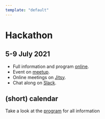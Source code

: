 ```yaml
---
template: "default"
---
```


# Hackathon

## 5-9 July 2021

- Full information and program [online](https://docs.google.com/presentation/d/1ueLpnCIA06f05uuSTop8DU9olLb0M34iR_HrjsebRfI).
- Event on [meetup](https://www.meetup.com/nl-NL/Code-For-NL/events/278475015).
- Online meetings on [Jitsy](https://meet.community.publiccode.net/Demodam).
- Chat along on [Slack](https://samenorganiseren.slack.com/archives/C01S2QM81V4).

## (short) calendar
Take a look at the [program](https://docs.google.com/presentation/d/1ueLpnCIA06f05uuSTop8DU9olLb0M34iR_HrjsebRfI) for all information 